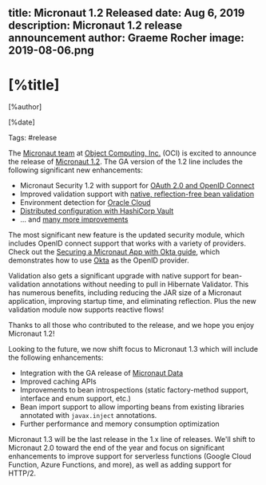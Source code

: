 title: Micronaut 1.2 Released
date: Aug 6, 2019  
description: Micronaut 1.2 release announcement
author: Graeme Rocher
image: 2019-08-06.png
---

# [%title]

[%author]

[%date] 

Tags: #release

The [Micronaut team](https://objectcomputing.com/products/2gm-team "Groovy, Grails, and Micronaut Team") at [Object Computing, Inc.](https://objectcomputing.com/) (OCI) is excited to announce the release of [Micronaut 1.2](https://github.com/micronaut-projects/micronaut-core/releases/tag/v1.2.0). The GA version of the 1.2 line includes the following significant new enhancements:

*   Micronaut Security 1.2 with support for [OAuth 2.0 and OpenID Connect](https://micronaut-projects.github.io/micronaut-security/1.2.x/guide/#oauth)
*   Improved validation support with [native, reflection-free bean validation](https://docs.micronaut.io/1.2.x/guide/index.html#beanValidation)
*   Environment detection for [Oracle Cloud](https://cloud.oracle.com/home)
*   [Distributed configuration with HashiCorp Vault](https://docs.micronaut.io/1.2.x/guide/index.html#distributedConfigurationVault) 
*   ... and [many more improvements](https://docs.micronaut.io/1.2.x/guide/index.html#whatsNew)

The most significant new feature is the updated security module, which includes OpenID connect support that works with a variety of providers. Check out the [Securing a Micronaut App with Okta guide](https://guides.micronaut.io/micronaut-oauth2-okta/guide/index.html), which demonstrates how to use [Okta](https://www.okta.com) as the OpenID provider.

Validation also gets a significant upgrade with native support for bean-validation annotations without needing to pull in Hibernate Validator. This has numerous benefits, including reducing the JAR size of a Micronaut application, improving startup time, and eliminating reflection. Plus the new validation module now supports reactive flows! 

Thanks to all those who contributed to the release, and we hope you enjoy Micronaut 1.2!

Looking to the future, we now shift focus to Micronaut 1.3 which will include the following enhancements:

*   Integration with the GA release of [Micronaut Data](/blog/2019-07-18-unleashing-predator-precomputed-data-repositories.html)
*   Improved caching APIs
*   Improvements to bean introspections (static factory-method support, interface and enum support, etc.)
*   Bean import support to allow importing beans from existing libraries annotated with `javax.inject` annotations.
*   Further performance and memory consumption optimization

Micronaut 1.3 will be the last release in the 1.x line of releases. We'll shift to Micronaut 2.0 toward the end of the year and focus on significant enhancements to improve support for serverless functions (Google Cloud Function, Azure Functions, and more), as well as adding support for HTTP/2.
